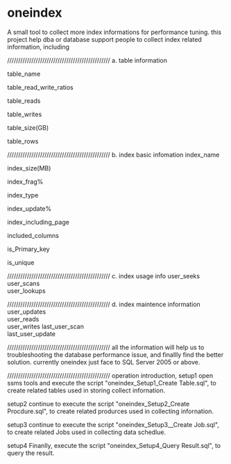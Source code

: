 # oneindex
A small tool to collect more index informations for performance tuning.
this project help dba or database support people to collect index related information, including  


///////////////////////////////////////////////
a. table information

table_name

table_read_write_ratios

table_reads

table_writes

table_size(GB)

table_rows

///////////////////////////////////////////////
b. index basic infomation
index_name

index_size(MB)

index_frag%

index_type

index_update%

index_including_page

included_columns

is_Primary_key

is_unique

///////////////////////////////////////////////
c. index usage info
user_seeks	
user_scans	
user_lookups

///////////////////////////////////////////////
d. index maintence information
user_updates	
user_reads	
user_writes	
last_user_scan	
last_user_update

///////////////////////////////////////////////
all the information will help us to troubleshooting the database performance issue, and finallly find the better solution.
currently oneindex just face to SQL Server 2005 or above.



///////////////////////////////////////////////
operation introduction,
setup1 
open ssms tools and execute the script "oneindex_Setup1_Create Table.sql", to create related tables used in storing collect infornation.

setup2 
continue to execute the script "oneindex_Setup2_Create Procdure.sql", to create related produrces used in collecting infornation.

setup3
continue to execute the script "oneindex_Setup3__Create Job.sql", to create related Jobs used in collecting data schedlue.

setup4 
Finanlly, execute the script "oneindex_Setup4_Query Result.sql", to query the result.
